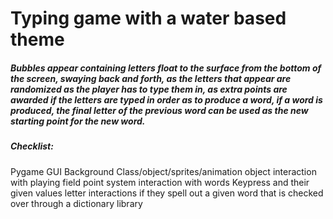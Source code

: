 # Typing game with a water based theme

##### Bubbles appear containing letters float to the surface from the bottom of the screen, swaying back and forth, as the letters that appear are randomized as the player has to type them in, as extra points are awarded if the letters are typed in order as to produce a word, if a word is produced, the final letter of the previous word can be used as the new starting point for the new word.


##### Checklist: 
Pygame GUI
Background
Class/object/sprites/animation
object interaction with playing field
point system interaction with words
Keypress and their given values
letter interactions if they spell out a given word that is checked over through a dictionary library 
